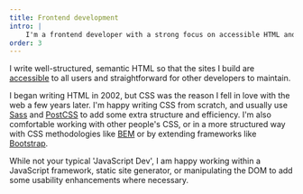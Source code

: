 ```yaml
---
title: Frontend development
intro: |
    I'm a frontend developer with a strong focus on accessible HTML and CSS and some JavaScript enhancements to improve usability.
order: 3
---
```


I write well-structured, semantic HTML so that the sites I build are [accessible](/skills/accessibility) to all users and straightforward for other developers to maintain.

I began writing HTML in 2002, but CSS was the reason I fell in love with the web a few years later. I'm happy writing CSS from scratch, and usually use [Sass](https://sass-lang.com/) and [PostCSS](https://postcss.org/) to add some extra structure and efficiency. I'm also comfortable working with other people's CSS, or in a more structured way with CSS methodologies like [BEM](//getbem.com/) or by extending frameworks like [Bootstrap](https://getbootstrap.com/).

While not your typical 'JavaScript Dev', I am happy working within a JavaScript framework, static site generator, or manipulating the DOM to add some usability enhancements where necessary.
